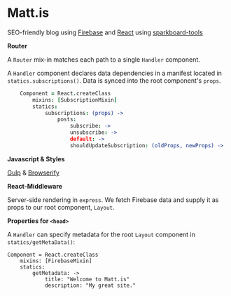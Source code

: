 Matt.is
===

SEO-friendly blog using [Firebase](http://www.firebase.com) and [React](http://facebook.github.io/react/) using [sparkboard-tools](https://www.github.com/sparkboard/sparkboard-tools)

**Router**

A `Router` mix-in matches each path to a single `Handler` component.

A `Handler` component declares data dependencies in a manifest located in `statics.subscriptions()`. Data is synced into the root component's `props`.


```coffeescript
    Component = React.createClass
        mixins: [SubscriptionMixin]
        statics:
            subscriptions: (props) ->
                posts:
                    subscribe: ->
                    unsubscribe: ->
                    default: ->
                    shouldUpdateSubscription: (oldProps, newProps) ->
```

**Javascript & Styles**

[Gulp](http://gulpjs.com/) & [Browserify](http://browserify.org/)


**React-Middleware**

Server-side rendering in `express`. We fetch Firebase data and supply it as props to our root component, `Layout`.

**Properties for `<head>`**

A `Handler` can specify metadata for the root `Layout` component in `statics/getMetaData()`:

    Component = React.createClass
        mixins: [FirebaseMixin]
        statics:
            getMetadata: ->
                title: "Welcome to Matt.is"
                description: "My great site."
